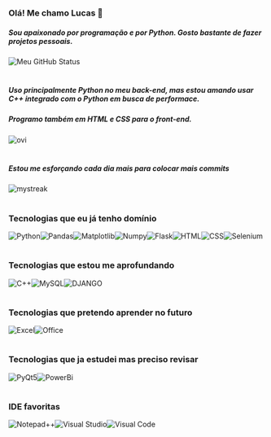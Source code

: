 ### Olá! Me chamo Lucas 👋

##### Sou apaixonado por programação e por Python. Gosto bastante de fazer projetos pessoais.

<img align="center" src="https://github-readme-stats.vercel.app/api?username=LucasRocha-png&include_all_commits=true&count_private=true&show_icons=true&line_height=20&title_color=2B5BBD&icon_color=1124BB&text_color=A1A1A1&bg_color=0,000000,130F40" alt="Meu GitHub Status"/>

#
##### Uso principalmente Python no meu back-end, mas estou amando usar C++ integrado com o Python em busca de performace.
##### Programo também em HTML e CSS para o front-end.
<img src="https://github-readme-stats.vercel.app/api/top-langs?username=LucasRocha-png&show_icons=true&locale=en&layout=compact&theme=chartreuse-dark" alt="ovi" />


#
##### Estou me esforçando cada dia mais para colocar mais commits
<img src="https://github-readme-streak-stats.herokuapp.com/?user=LucasRocha-png&theme=tokyonight" alt="mystreak"/>

#
### Tecnologias que eu já tenho domínio


<div style="display: flex; wrap-direction: row;">
  <img alt="Python" src="https://img.shields.io/badge/Python-14354C?style=for-the-badge&logo=python&logoColor=white" />
  <img alt="Pandas" src="https://img.shields.io/badge/pandas-%23150458.svg?style=for-the-badge&logo=pandas&logoColor=white" /> 
  <img alt="Matplotlib" src="https://img.shields.io/badge/Matplotlib-%23ffffff.svg?style=for-the-badge&logo=Matplotlib&logoColor=black" />
  <img alt="Numpy" src="https://img.shields.io/badge/numpy-%23013243.svg?style=for-the-badge&logo=numpy&logoColor=white" />
  <img alt="Flask" src="https://img.shields.io/badge/Flask-000000?style=for-the-badge&logo=flask&logoColor=white" />
  <img alt="HTML" src="https://img.shields.io/badge/HTML5-E34F26?style=for-the-badge&logo=html5&logoColor=white" />
  <img alt="CSS" src="https://img.shields.io/badge/CSS3-1572B6?style=for-the-badge&logo=css3&logoColor=white" />
  <img alt="Selenium" src="https://img.shields.io/badge/-selenium-%43B02A?style=for-the-badge&logo=selenium&logoColor=white" />
</div>
  
# 
### Tecnologias que estou me aprofundando
<div style="display: flex">
<img alt="C++" src="https://img.shields.io/badge/C%2B%2B-00599C?style=for-the-badge&logo=c%2B%2B&logoColor=white" />
<img alt="MySQL" src="https://img.shields.io/badge/mysql-%2300f.svg?style=for-the-badge&logo=mysql&logoColor=white" />
<img alt="DJANGO" src="https://img.shields.io/badge/Django-092E20?style=for-the-badge&logo=django&logoColor=white" />
</div>

# 
### Tecnologias que pretendo aprender no futuro
<div style="display: flex">
  <img alt="Excel" src="https://img.shields.io/badge/Microsoft_Excel-217346?style=for-the-badge&logo=microsoft-excel&logoColor=white" /> 
  <img alt="Office" src="https://img.shields.io/badge/Microsoft_Office-D83B01?style=for-the-badge&logo=microsoft-office&logoColor=white" />
</div>

#
### Tecnologias que ja estudei mas preciso revisar
<div style="display: flex">
  <img alt="PyQt5" src="https://img.shields.io/badge/Qt-%23217346.svg?style=for-the-badge&logo=Qt&logoColor=white" />
  <img alt="PowerBi" src="https://img.shields.io/badge/power_bi-F2C811?style=for-the-badge&logo=powerbi&logoColor=black" />
</div> 

# 
### IDE favoritas
<div style="display: flex">
<img alt="Notepad++" src="https://img.shields.io/badge/Notepad++-90E59A.svg?style=for-the-badge&logo=notepad%2B%2B&logoColor=black" />
<img alt="Visual Studio" src="https://img.shields.io/badge/Visual_Studio-5C2D91?style=for-the-badge&logo=visual%20studio&logoColor=white" />
<img alt="Visual Code" src="https://img.shields.io/badge/Visual_Studio_Code-0078D4?style=for-the-badge&logo=visual%20studio%20code&logoColor=white" />
</div>
